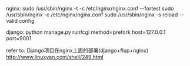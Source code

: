 nginx:
sudo /usr/sbin/nginx -t -c /etc/nginx/nginx.conf --fortest
sudo /usr/sbin/nginx -c /etc/nginx/nginx.conf
sudo /usr/sbin/nginx -s reload   --valid config

django:
python manage.py runfcgi method=prefork host=127.0.0.1 port=9001

refer to:
Django项目在nginx上面的部署(django+flup+nginx) http://www.linuxyan.com/shell/249.html


